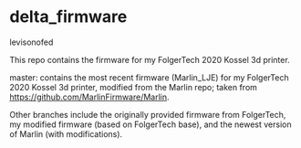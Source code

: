 # delta_firmware
levisonofed


This repo contains the firmware for my FolgerTech 2020 Kossel 3d printer.

master: contains the most recent firmware (Marlin_LJE) for my FolgerTech 2020 Kossel 3d printer, modified from the Marlin repo; taken from https://github.com/MarlinFirmware/Marlin.

Other branches include the originally provided firmware from FolgerTech, my modified firmware (based on FolgerTech base), and the newest version of Marlin (with modifications).
